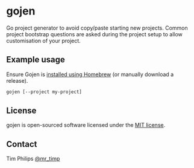 # gojen

Go project generator to avoid copy/paste starting new projects. Common project bootstrap questions are asked during the
project setup to allow customisation of your project.

## Example usage

Ensure Gojen is [installed using Homebrew](https://github.com/mrtimp/homebrew-formulas/blob/main/README.md) (or manually download a release).

```bash
gojen [--project my-project]
```

## License

gojen is open-sourced software licensed under the [MIT license](https://opensource.org/licenses/MIT).

## Contact

Tim Philips [@mr_timp](https://twitter.com/mr_timp)
